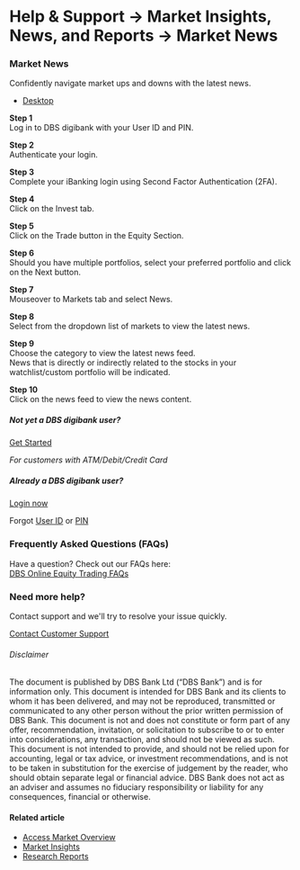 # Help & Support -> Market Insights, News, and Reports -> Market News

### Market News

Confidently navigate market ups and downs with the latest news.

  * [Desktop](https://www.dbs.com.sg/personal/support/wealth-oet-market-news.html#desktop-tab)



**Step 1**  
Log in to DBS digibank with your User ID and PIN. 

**Step 2**  
Authenticate your login. 

**Step 3**  
Complete your iBanking login using Second Factor Authentication (2FA). 

**Step 4**  
Click on the Invest tab. 

**Step 5**  
Click on the Trade button in the Equity Section. 

**Step 6**  
Should you have multiple portfolios, select your preferred portfolio and click on the Next button. 

**Step 7**  
Mouseover to Markets tab and select News. 

**Step 8**  
Select from the dropdown list of markets to view the latest news. 

**Step 9**  
Choose the category to view the latest news feed.  
News that is directly or indirectly related to the stocks in your watchlist/custom portfolio will be indicated. 

**Step 10**  
Click on the news feed to view the news content. 

##### Not yet a DBS digibank user?

[Get Started](https://internet-banking.dbs.com.sg/ibAPL/Welcome)

_For customers with ATM/Debit/Credit Card_

##### Already a DBS digibank user?

[Login now](https://internet-banking.dbs.com.sg/IB/Welcome)

Forgot [User ID](https://www.dbs.com.sg/personal/ibanking/ibapl/ib-printuid.html) or [PIN](https://www.dbs.com.sg/personal/ibanking/ibapl/ib-resetpin.html)

### Frequently Asked Questions (FAQs)

Have a question? Check out our FAQs here:  
[DBS Online Equity Trading FAQs](https://www.dbs.com.sg/personal/support/wealth-oet-dbs-online-equity-trading-faq.html)  


### Need more help?

Contact support and we'll try to resolve your issue quickly.

[Contact Customer Support](https://www.dbs.com.sg/personal/contact-us.page)

###### Disclaimer

The document is published by DBS Bank Ltd (“DBS Bank”) and is for information only. This document is intended for DBS Bank and its clients to whom it has been delivered, and may not be reproduced, transmitted or communicated to any other person without the prior written permission of DBS Bank. This document is not and does not constitute or form part of any offer, recommendation, invitation, or solicitation to subscribe to or to enter into considerations, any transaction, and should not be viewed as such. This document is not intended to provide, and should not be relied upon for accounting, legal or tax advice, or investment recommendations, and is not to be taken in substitution for the exercise of judgement by the reader, who should obtain separate legal or financial advice. DBS Bank does not act as an adviser and assumes no fiduciary responsibility or liability for any consequences, financial or otherwise. 

#### Related article

  * [Access Market Overview](https://www.dbs.com.sg/personal/support/wealth-oet-access-market-overview.html)
  * [Market Insights](https://www.dbs.com.sg/personal/support/wealth-oet-market-insights.html)
  * [Research Reports](https://www.dbs.com.sg/personal/support/wealth-oet-research-reports.html)


